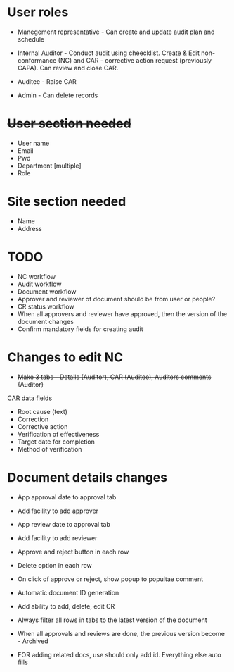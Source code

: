 # User roles

- Manegement representative - Can create and update audit plan and schedule

- Internal Auditor - Conduct audit using cheecklist. Create & Edit non-conformance (NC) and CAR - corrective action request (previously CAPA). Can review and close CAR.

- Auditee - Raise CAR

- Admin - Can delete records

# ~~User section needed~~

- User name
- Email
- Pwd
- Department [multiple]
- Role

# Site section needed

- Name
- Address

# TODO

- NC workflow
- Audit workflow
- Document workflow
- Approver and reviewer of document should be from user or people?
- CR status workflow
- When all approvers and reviewer have approved, then the version of the document changes
- Confirm mandatory fields for creating audit

# Changes to edit NC

- ~~Make 3 tabs - Details (Auditor), CAR (Auditee), Auditors comments (Auditor)~~

CAR data fields

- Root cause (text)
- Correction
- Corrective action
- Verification of effectiveness
- Target date for completion
- Method of verification

# Document details changes

- App approval date to approval tab
- Add facility to add approver

- App review date to approval tab
- Add facility to add reviewer

- Approve and reject button in each row

- Delete option in each row

- On click of approve or reject, show popup to popultae comment

- Automatic document ID generation

- Add ability to add, delete, edit CR
- Always filter all rows in tabs to the latest version of the document

- When all approvals and reviews are done, the previous version become - Archived

- FOR adding related docs, use should only add id. Everything else auto fills
